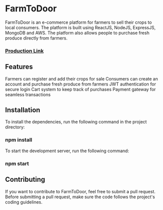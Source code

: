 # FarmToDoor
FarmToDoor is an e-commerce platform for farmers to sell their crops to local consumers. The platform is built using ReactJS, NodeJS, ExpressJS, MongoDB and AWS. The platform also allows people to purchase fresh produce directly from farmers.

### [Production Link](https://farmtodoor-607a8.web.app/)

## Features
Farmers can register and add their crops for sale
Consumers can create an account and purchase fresh produce from farmers
JWT authentication for secure login
Cart system to keep track of purchases
Payment gateway for seamless transactions

## Installation
To install the dependencies, run the following command in the project directory:
### npm install
To start the development server, run the following command:
### npm start

## Contributing
If you want to contribute to FarmToDoor, feel free to submit a pull request. Before submitting a pull request, make sure the code follows the project's coding guidelines.
